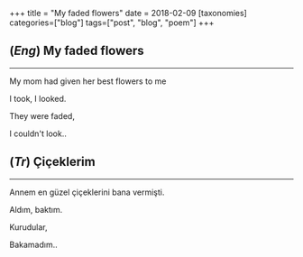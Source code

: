 +++
title = "My faded flowers"
date = 2018-02-09
[taxonomies]
categories=["blog"]
tags=["post", "blog", "poem"]
+++

## (*Eng*) My faded flowers
---
My mom had given her best flowers to me

I took, I looked.

They were faded,

I couldn't look..

## (*Tr*) Çiçeklerim
---
Annem en güzel çiçeklerini bana vermişti.

Aldım, baktım.

Kurudular,

Bakamadım..

